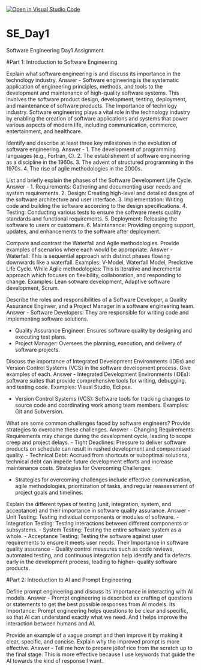 [![Open in Visual Studio Code](https://classroom.github.com/assets/open-in-vscode-2e0aaae1b6195c2367325f4f02e2d04e9abb55f0b24a779b69b11b9e10269abc.svg)](https://classroom.github.com/online_ide?assignment_repo_id=15565183&assignment_repo_type=AssignmentRepo)
# SE_Day1
Software Engineering Day1 Assignment

#Part 1: Introduction to Software Engineering

Explain what software engineering is and discuss its importance in the technology industry.
Answer - Software engineering is the systematic application of engineering principles, methods, and tools to the development and maintenance of high-quality software systems. This involves the software product design, development, testing, deployment, and maintenance of software products.
The Importance of technlogy industry.
Software engineering plays a vital role in the technology industry by enabling the creation of software applications and systems that power various aspects of modern life, including communication, commerce, entertainment, and healthcare.

Identify and describe at least three key milestones in the evolution of software engineering.
Answer - 1. The development of programming languages (e.g., Fortran, C). 
2. The establishment of software engineering as a discipline in the 1960s.
3. The advent of structured programming in the 1970s.
4. The rise of agile methodologies in the 2000s.

List and briefly explain the phases of the Software Development Life Cycle.
Answer - 1. Requirements: Gathering and documenting user needs and system requirements.
2. Design: Creating high-level and detailed designs of the software architecture and user interface.
3. Implementation: Writing code and building the software according to the design specifications.
4. Testing: Conducting various tests to ensure the software meets quality standards and functional requirements.
5. Deployment: Releasing the software to users or customers.
6. Maintenance: Providing ongoing support, updates, and enhancements to the software after deployment.

Compare and contrast the Waterfall and Agile methodologies. Provide examples of scenarios where each would be appropriate.
Answer - Waterfall: This is sequential approach with distinct phases flowing downwards like a waterfall. Examples: V-Model, Waterfall Model, Predictive Life Cycle.
While Agile methodologies: This is iterative and incremental approach which focuses on flexibility, collaboration, and responding to change. Examples: Lean sotware development, Adaptive software development, Scrum.

Describe the roles and responsibilities of a Software Developer, a Quality Assurance Engineer, and a Project Manager in a software engineering team.
Answer - Software Developers: They are responsible for writing code and implementing software solutions.
  - Quality Assurance Engineer: Ensures software quality by designing and executing test plans.
  - Project Manager: Oversees the planning, execution, and delivery of software projects.

Discuss the importance of Integrated Development Environments (IDEs) and Version Control Systems (VCS) in the software development process. Give examples of each.
Answer - Integrated Development Environments (IDEs): software suites that provide comprehensive tools for writing, debugging, and testing code. Examples: Visual Studio, Eclipse.
  - Version Control Systems (VCS): Software tools for tracking changes to source code and coordinating work among team members. Examples: Git and Subversion.

What are some common challenges faced by software engineers? Provide strategies to overcome these challenges.
Answer - Changing Requirements: Requirements may change during the development cycle, leading to scope creep and project delays.
       - Tight Deadlines: Pressure to deliver software products on schedule can result in rushed development and compromised quality.
       - Technical Debt: Accrued from shortcuts or suboptimal solutions, technical debt can impede future development efforts and increase maintenance costs.
Strategies for Overcoming Challenges:
- Strategies for overcoming challenges include effective communication, agile methodologies, prioritization of tasks, and regular reassessment of project goals and timelines.

Explain the different types of testing (unit, integration, system, and acceptance) and their importance in software quality assurance.
Answer - Unit Testing: Testing individual components or modules of software.
       - Integration Testing: Testing interactions between different components or subsystems.
       - System Testing: Testing the entire software system as a whole.
       - Acceptance Testing: Testing the software against user requirements to ensure it meets user needs.
     Their Importance in software quality assurance
     - Quality control measures such as code reviews, automated testing, and continuous integration help identify and fix defects early in the development process, leading to higher- 
       quality software products.


#Part 2: Introduction to AI and Prompt Engineering


Define prompt engineering and discuss its importance in interacting with AI models.
Answer - Prompt engineering is described as crafting of questions or statements to get the best possible responses from AI models. 
Its Importance: Prompt engineering helps questions to be clear and specific, so that AI can understand exactly what we need. And t helps improve the interaction between humans and AI.

Provide an example of a vague prompt and then improve it by making it clear, specific, and concise. Explain why the improved prompt is more effective.
Answer - Tell me how to prepare jollof rice from the scratch up to the final stage. This is more effective because I use keywords that guide the AI towards the kind of response I want.
